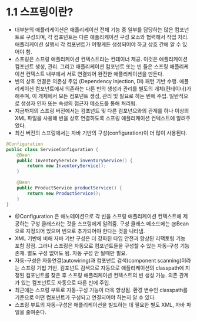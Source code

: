 # 1.1 스프링이란?
- 대부분의 애플리케이션은 애플리케이션 전체 기능 중 일부를 담당하는 많은 컴포넌트로 구성되며, 각 컴포넌트는 다른 애플리케이션 구성 요소와 협력해서 작업 처리. 애플리케이션 실행시 각 컴포넌트가
어떻게든 생성되어야 하고 상호 간에 알 수 있어야 함.
- 스프링은 스프링 애플리케이션 컨텍스트라는 컨테이너 제공. 이것은 애플리케이션 컴포넌트 생성, 관리. 그리고 애플리케이션 컴포넌트 또는 빈 들은 스프링 애플리케이션 컨텍스트 내부에서 서로 연결되어
완전한 애플리케이션을 만든다.
- 빈의 상호 연결은 의존성 주입 (Dependency Injection, DI) 패턴 기반 수행. 애플리케이션 컴포넌트에서 의존하는 다른 빈의 생성과 관리를 별도의 개체(컨테이너)가 해주며, 이 개체에서
모든 컴포넌트 생성, 관리 및 필요로 하는 빈에 주입. 일반적으로 생성자 인자 또는 속성의 접근자 메소드를 통해 처리됨.
- 지금까지의 스프링 버전에서는 컴포넌트 및 다른 컴포넌으와의 관계를 하나 이상의 XML 파일을 사용해 빈을 상호 연결하도록 스프링 애플리케이션 컨텍스트에 알려주었다.
- 최신 버전의 스프링에서는 자바 기반의 구성(configuration)이 더 많이 사용된다.
```java
@Configuration
public class ServiceConfiguration {
    @Bean
    public InventoryService inventoryService() {
        return new InventoryService();
    }
    
    @Bean
    public ProductService productService() {
        return new ProductService();
    }
}
```
- @Configuration 은 애노테이션으로 각 빈을 스프링 애플리케이션 컨텍스트에 제공하는 구성 클래스라는 것을 스프링에게 알려줌. 구성 클래스 메소드에는 @Bean으로 지정되어 있으며 빈으로 추가되어야
한다는 것을 나타냄.
- XML 기반에 비해 자바 기반 구성은 더 강화된 타입 안전과 향상된 리팩토링 기능 포함 장점. 그러나 스프링은 자동으로 컴포넌트들을 구성할 수 있는 자동-구성 기능 존재. 별도 구성 없어도 됨.
자동 구성 안 될때만 필요.
- 자동-구성은 자동연결(autowiring)과 컴포넌트 검색(component scanning)이라는 스프링 기법 기반. 컴포넌트 검색으로 자동으로 애플리케이션의 classpath에 지정된 컴포넌트를 찾은 후
스프링 애플리케이션 컨텍스트의 빈 생성 가능. 의존 관계가 있는 컴포넌트도 자동으로 다른 빈에 주입.
- 최근에는 스프링 부트로 자동-구성 기능이 더욱 향상됨. 환경 변수인 classpath를 기준으로 어떤 컴포넌트가 구성되고 연결되어야 하는지 알 수 있다.
- 스프링 부트의 자동-구성은 애플리케이션을 빌드하는 데 필요한 별도 XML, 자바 파일을 줄여준다.

